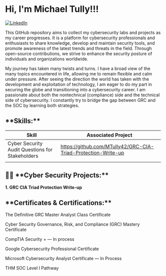 <h1>Hi, I'm Michael Tully!!! </h1>

[![LinkedIn](https://img.shields.io/badge/LinkedIn-Profile-blue?logo=linkedin)](https://www.linkedin.com/in/michael-c-tully)


This GitHub repository aims to collect my cybersecurity labs and projects as my career progresses. It is a platform for cybersecurity professionals and enthusiasts to share knowledge, develop and maintain security tools, and promote awareness of the latest trends and threats in the field. Through open-source contributions, we strive to enhance the security posture of individuals and organizations worldwide.

My journey has taken many twists and turns. I have a broad view of the many topics encountered in life, allowing me to remain flexible and calm under pressure. After seeing the direction the world has taken with the development and exploitation of technology, I am eager to do my part in securing the globe and transitioning into a cybersecurity career. I am passionate about both the nontechnical (compliance) side and the technical side of cybersecurity. I constantly try to bridge the gap between GRC and the SOC by learning both strategies.

<h2>**Skills:**</h2>

|**Skill**                                         |**Associated Project**                               |
|--------------------------------------------------|-----------------------------------------------------|
|Cyber Security Audit Questions for Stakeholders   |  https://github.com/MTully42/GRC-CIA-Triad-Protection-Write-up<a>|                           
                                                   |

<h2>👨‍💻 **Cyber Security Projects:**</h2>

**1. GRC CIA Triad Protection Write-up** 
                                     







<h2> **Certificates & Certifications:**</h2>

The Definitive GRC Master Analyst Class Certificate

Cyber Security Governance, Risk, and Compliance (GRC) Mastery Certificate

CompTIA Security + ― In process

Google Cybersecurity Professional Certificate

Microsoft Cybersecurity Analyst Certificate ― In Process
   
THM SOC Level I Pathway
 

